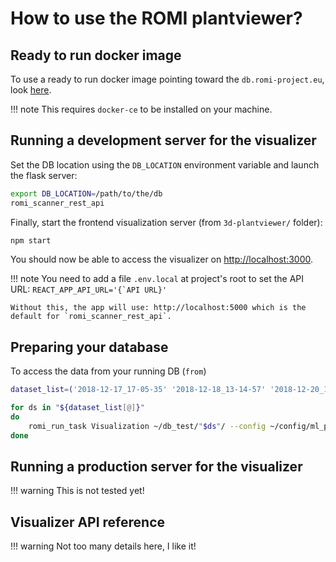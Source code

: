 How to use the ROMI plantviewer?
================================

## Ready to run docker image
To use a ready to run docker image pointing toward the `db.romi-project.eu`, look [here](../docker/plantviewer_docker.md).

!!! note
    This requires `docker-ce` to be installed on your machine.


## Running a development server for the visualizer

Set the DB location using the `DB_LOCATION` environment variable and launch the flask server:
```bash
export DB_LOCATION=/path/to/the/db
romi_scanner_rest_api
```
Finally, start the frontend visualization server (from `3d-plantviewer/` folder):
```bash
npm start
```
You should now be able to access the visualizer on [http://localhost:3000](http://localhost:3000).

!!! note
    You need to add a file `.env.local` at project's root to set the API URL:
    ```REACT_APP_API_URL='{`API URL}'```

    Without this, the app will use: http://localhost:5000 which is the default for `romi_scanner_rest_api`.

## Preparing your database
To access the data from your running DB (`` from ``)
```bash
dataset_list=('2018-12-17_17-05-35' '2018-12-18_13-14-57' '2018-12-20_13-21-24' '2019-01-29_16-56-01' '2019-02-01_10-56-34')

for ds in "${dataset_list[@]}"
do 
    romi_run_task Visualization ~/db_test/"$ds"/ --config ~/config/ml_pipe_real_2.toml --local-scheduler
done
```


## Running a production server for the visualizer

!!! warning
    This is not tested yet!


## Visualizer API reference

!!! warning
    Not too many details here, I like it! 